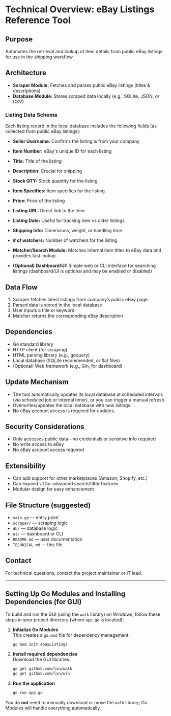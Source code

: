 # Technical Overview: eBay Listings Reference Tool

## Purpose
Automates the retrieval and lookup of item details from public eBay listings for use in the shipping workflow.

## Architecture
- **Scraper Module:** Fetches and parses public eBay listings (titles & descriptions)
- **Database Module:** Stores scraped data locally (e.g., SQLite, JSON, or CSV)

### Listing Data Schema
Each listing record in the local database includes the following fields (as collected from public eBay listings):
- **Seller Username:** Confirms the listing is from your company
- **Item Number:** eBay's unique ID for each listing
- **Title:** Title of the listing
- **Description:** Crucial for shipping
- **Stock QTY:** Stock quantity for the listing
- **Item Specifics:** Item specifics for the listing
- **Price:** Price of the listing
- **Listing URL:** Direct link to the item
- **Listing Date:** Useful for tracking new vs older listings
- **Shipping Info:** Dimensions, weight, or handling time
- **# of watchers:** Number of watchers for the listing

- **Matcher/Search Module:** Matches internal item titles to eBay data and provides fast lookup
- **(Optional) Dashboard/UI:** Simple web or CLI interface for searching listings (dashboard/UI is optional and may be enabled or disabled)

## Data Flow
1. Scraper fetches latest listings from company’s public eBay page
2. Parsed data is stored in the local database
3. User inputs a title or keyword
4. Matcher returns the corresponding eBay description

## Dependencies
- Go standard library
- HTTP client (for scraping)
- HTML parsing library (e.g., goquery)
- Local database (SQLite recommended, or flat files)
- (Optional) Web framework (e.g., Gin, for dashboard)

## Update Mechanism
- The tool automatically updates its local database at scheduled intervals (via scheduled job or internal timer), or you can trigger a manual refresh.
- Overwrites/updates the local database with new listings.
- No eBay account access is required for updates.

## Security Considerations
- Only accesses public data—no credentials or sensitive info required
- No write access to eBay
- No eBay account access required

## Extensibility
- Can add support for other marketplaces (Amazon, Shopify, etc.)
- Can expand UI for advanced search/filter features
- Modular design for easy enhancement

## File Structure (suggested)
- `main.go` — entry point
- `scraper/` — scraping logic
- `db/` — database logic
- `ui/` — dashboard or CLI
- `README.md` — user documentation
- `TECHNICAL.md` — this file

## Contact
For technical questions, contact the project maintainer or IT lead.

---

## Setting Up Go Modules and Installing Dependencies (for GUI)

To build and run the GUI (using the `walk` library) on Windows, follow these steps in your project directory (where `app.go` is located):

1. **Initialize Go Modules**  
   This creates a `go.mod` file for dependency management:
   ```sh
   go mod init ebayListings
   ```

2. **Install required dependencies**  
   Download the GUI libraries:
   ```sh
   go get github.com/lxn/walk
   go get github.com/lxn/win
   ```

3. **Run the application**
   ```sh
   go run app.go
   ```

You do **not** need to manually download or move the `walk` library; Go Modules will handle everything automatically.
